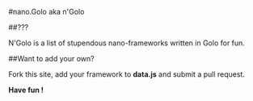 #nano.Golo aka n'Golo

##???

N'Golo is a list of stupendous nano-frameworks written in Golo for fun.

##Want to add your own? 

Fork this site, add your framework to **data.js** and submit a pull request.

**Have fun !**